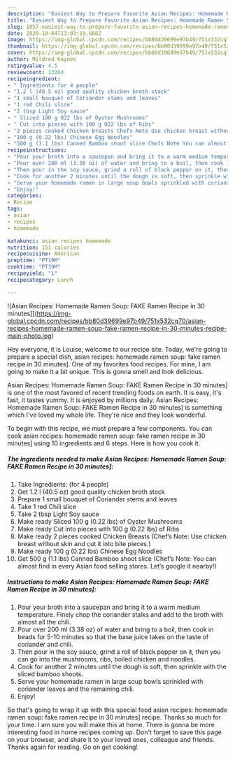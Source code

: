 ```yaml
---
description: "Easiest Way to Prepare Favorite Asian Recipes: Homemade Ramen Soup: FAKE Ramen Recipe in 30 minutes]"
title: "Easiest Way to Prepare Favorite Asian Recipes: Homemade Ramen Soup: FAKE Ramen Recipe in 30 minutes]"
slug: 1057-easiest-way-to-prepare-favorite-asian-recipes-homemade-ramen-soup-fake-ramen-recipe-in-30-minutes
date: 2020-10-04T13:03:19.686Z
image: https://img-global.cpcdn.com/recipes/bb80d39699e97b49/751x532cq70/asian-recipes-homemade-ramen-soup-fake-ramen-recipe-in-30-minutes-recipe-main-photo.jpg
thumbnail: https://img-global.cpcdn.com/recipes/bb80d39699e97b49/751x532cq70/asian-recipes-homemade-ramen-soup-fake-ramen-recipe-in-30-minutes-recipe-main-photo.jpg
cover: https://img-global.cpcdn.com/recipes/bb80d39699e97b49/751x532cq70/asian-recipes-homemade-ramen-soup-fake-ramen-recipe-in-30-minutes-recipe-main-photo.jpg
author: Mildred Haynes
ratingvalue: 4.5
reviewcount: 13264
recipeingredient:
- " Ingredients for 4 people"
- "1.2 l (40.5 oz) good quality chicken broth stock"
- "1 small bouquet of Coriander stems and leaves"
- "1 red Chili slice"
- "2 tbsp Light Soy sauce"
- " Sliced 100 g 022 lbs of Oyster Mushrooms"
- " Cut into pieces with 100 g 022 lbs of Ribs"
- "2 pieces cooked Chicken Breasts Chefs Note Use chicken breast without skin and cut it into bite pieces"
- "100 g (0.22 lbs) Chinese Egg Noodles"
- "500 g (1.1 lbs) Canned Bamboo shoot slice Chefs Note You can almost find in every Asian food selling stores Lets google it nearby"
recipeinstructions:
- "Pour your broth into a saucepan and bring it to a warm medium temperature. Finely chop the coriander stalks and add to the broth with almost all the chili."
- "Pour over 200 ml (3.38 oz) of water and bring to a boil, then cook in beads for 5-10 minutes so that the base juice takes on the taste of coriander and chili."
- "Then pour in the soy sauce, grind a roll of black pepper on it, then you can go into the mushrooms, ribs, boiled chicken and noodles."
- "Cook for another 2 minutes until the dough is soft, then sprinkle with the sliced ​​bamboo shoots."
- "Serve your homemade ramen in large soup bowls sprinkled with coriander leaves and the remaining chili."
- "Enjoy!"
categories:
- Recipe
tags:
- asian
- recipes
- homemade

katakunci: asian recipes homemade 
nutrition: 151 calories
recipecuisine: American
preptime: "PT19M"
cooktime: "PT39M"
recipeyield: "1"
recipecategory: Lunch

---
```



![Asian Recipes: Homemade Ramen Soup: FAKE Ramen Recipe in 30 minutes]](https://img-global.cpcdn.com/recipes/bb80d39699e97b49/751x532cq70/asian-recipes-homemade-ramen-soup-fake-ramen-recipe-in-30-minutes-recipe-main-photo.jpg)

Hey everyone, it is Louise, welcome to our recipe site. Today, we're going to prepare a special dish, asian recipes: homemade ramen soup: fake ramen recipe in 30 minutes]. One of my favorites food recipes. For mine, I am going to make it a bit unique. This is gonna smell and look delicious.

Asian Recipes: Homemade Ramen Soup: FAKE Ramen Recipe in 30 minutes] is one of the most favored of recent trending foods on earth. It is easy, it's fast, it tastes yummy. It is enjoyed by millions daily. Asian Recipes: Homemade Ramen Soup: FAKE Ramen Recipe in 30 minutes] is something which I've loved my whole life. They're nice and they look wonderful.




To begin with this recipe, we must prepare a few components. You can cook asian recipes: homemade ramen soup: fake ramen recipe in 30 minutes] using 10 ingredients and 6 steps. Here is how you cook it.

<!--inarticleads1-->

##### The ingredients needed to make Asian Recipes: Homemade Ramen Soup: FAKE Ramen Recipe in 30 minutes]:

1. Take  Ingredients: (for 4 people)
1. Get 1.2 l (40.5 oz) good quality chicken broth stock
1. Prepare 1 small bouquet of Coriander stems and leaves
1. Take 1 red Chili slice
1. Take 2 tbsp Light Soy sauce
1. Make ready  Sliced ​​100 g (0.22 lbs) of Oyster Mushrooms
1. Make ready  Cut into pieces with 100 g (0.22 lbs) of Ribs
1. Make ready 2 pieces cooked Chicken Breasts (Chef’s Note: Use chicken breast without skin and cut it into bite pieces.)
1. Make ready 100 g (0.22 lbs) Chinese Egg Noodles
1. Get 500 g (1.1 lbs) Canned Bamboo shoot slice (Chef’s Note: You can almost find in every Asian food selling stores. Let’s google it nearby!)




<!--inarticleads2-->

##### Instructions to make Asian Recipes: Homemade Ramen Soup: FAKE Ramen Recipe in 30 minutes]:

1. Pour your broth into a saucepan and bring it to a warm medium temperature. Finely chop the coriander stalks and add to the broth with almost all the chili.
1. Pour over 200 ml (3.38 oz) of water and bring to a boil, then cook in beads for 5-10 minutes so that the base juice takes on the taste of coriander and chili.
1. Then pour in the soy sauce, grind a roll of black pepper on it, then you can go into the mushrooms, ribs, boiled chicken and noodles.
1. Cook for another 2 minutes until the dough is soft, then sprinkle with the sliced ​​bamboo shoots.
1. Serve your homemade ramen in large soup bowls sprinkled with coriander leaves and the remaining chili.
1. Enjoy!




So that's going to wrap it up with this special food asian recipes: homemade ramen soup: fake ramen recipe in 30 minutes] recipe. Thanks so much for your time. I am sure you will make this at home. There is gonna be more interesting food in home recipes coming up. Don't forget to save this page on your browser, and share it to your loved ones, colleague and friends. Thanks again for reading. Go on get cooking!
